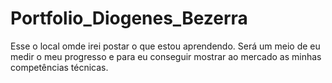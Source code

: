 # Portfolio_Diogenes_Bezerra
Esse o local omde irei postar o que estou aprendendo. Será um meio de eu medir o meu progresso e para eu conseguir mostrar ao mercado as minhas competências técnicas.
